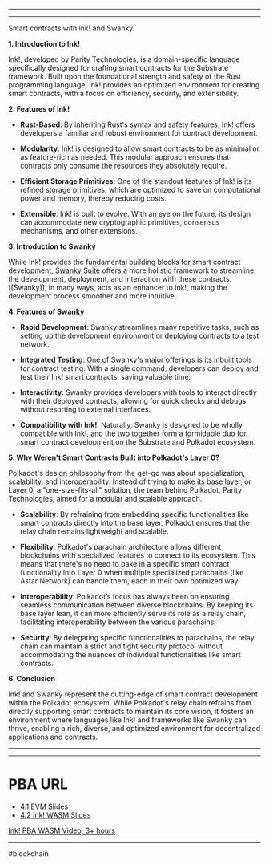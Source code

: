 


---
---


Smart contracts with ink! and Swanky.

**1. Introduction to Ink!**

Ink!, developed by Parity Technologies, is a domain-specific language specifically designed for crafting smart contracts for the Substrate framework. Built upon the foundational strength and safety of the Rust programming language, Ink! provides an optimized environment for creating smart contracts, with a focus on efficiency, security, and extensibility.

**2. Features of Ink!**

- **Rust-Based**: By inheriting Rust's syntax and safety features, Ink! offers developers a familiar and robust environment for contract development.
    
- **Modularity**: Ink! is designed to allow smart contracts to be as minimal or as feature-rich as needed. This modular approach ensures that contracts only consume the resources they absolutely require.
    
- **Efficient Storage Primitives**: One of the standout features of Ink! is its refined storage primitives, which are optimized to save on computational power and memory, thereby reducing costs.
    
- **Extensible**: Ink! is built to evolve. With an eye on the future, its design can accommodate new cryptographic primitives, consensus mechanisms, and other extensions.
    

**3. Introduction to Swanky**

While Ink! provides the fundamental building blocks for smart contract development, [Swanky Suite](https://docs.astar.network/docs/build/wasm/swanky-suite/) offers a more holistic framework to streamline the development, deployment, and interaction with these contracts. [[Swanky]], in many ways, acts as an enhancer to Ink!, making the development process smoother and more intuitive.

**4. Features of Swanky**

- **Rapid Development**: Swanky streamlines many repetitive tasks, such as setting up the development environment or deploying contracts to a test network.
    
- **Integrated Testing**: One of Swanky's major offerings is its inbuilt tools for contract testing. With a single command, developers can deploy and test their Ink! smart contracts, saving valuable time.
    
- **Interactivity**: Swanky provides developers with tools to interact directly with their deployed contracts, allowing for quick checks and debugs without resorting to external interfaces.
    
- **Compatibility with Ink!**: Naturally, Swanky is designed to be wholly compatible with Ink!, and the two together form a formidable duo for smart contract development on the Substrate and Polkadot ecosystem.
    

**5. Why Weren't Smart Contracts Built into Polkadot's Layer 0?**

Polkadot's design philosophy from the get-go was about specialization, scalability, and interoperability. Instead of trying to make its base layer, or Layer 0, a "one-size-fits-all" solution, the team behind Polkadot, Parity Technologies, aimed for a modular and scalable approach.

- **Scalability**: By refraining from embedding specific functionalities like smart contracts directly into the base layer, Polkadot ensures that the relay chain remains lightweight and scalable.
    
- **Flexibility**: Polkadot's parachain architecture allows different blockchains with specialized features to connect to its ecosystem. This means that there's no need to bake in a specific smart contract functionality into Layer 0 when multiple specialized parachains (like Astar Network) can handle them, each in their own optimized way.
    
- **Interoperability**: Polkadot’s focus has always been on ensuring seamless communication between diverse blockchains. By keeping its base layer lean, it can more efficiently serve its role as a relay chain, facilitating interoperability between the various parachains.
    
- **Security**: By delegating specific functionalities to parachains, the relay chain can maintain a strict and tight security protocol without accommodating the nuances of individual functionalities like smart contracts.
    

**6. Conclusion**

Ink! and Swanky represent the cutting-edge of smart contract development within the Polkadot ecosystem. While Polkadot's relay chain refrains from directly supporting smart contracts to maintain its core vision, it fosters an environment where languages like Ink! and frameworks like Swanky can thrive, enabling a rich, diverse, and optimized environment for decentralized applications and contracts.

---
---

# PBA URL
- [4.1 EVM Slides](https://polkadot-blockchain-academy.github.io/pba-content/berkeley-2023/syllabus/4-Smart_Contracts/5-EVM_Solidity_Vyper_slides.html#/)
- [4.2 Ink! WASM Slides](https://polkadot-blockchain-academy.github.io/pba-content/hong-kong-2024/syllabus/4-Smart_Contracts/6-Wasm_ink!_slides.html#/)


[Ink! PBA WASM Video; 3+ hours](https://youtu.be/pq7HLHOu8ic?si=ZsQ10a31simcGfJG)

---
#blockchain 